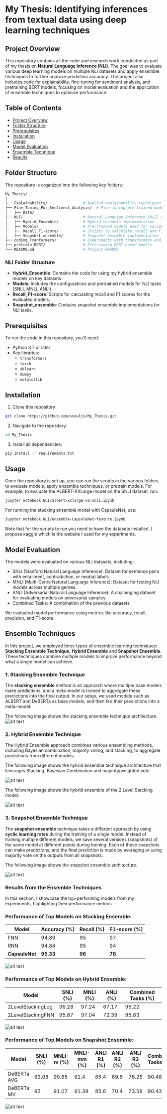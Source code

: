 # My Thesis: Identifying inferences from textual data using deep learning techniques

## Project Overview

This repository contains all the code and research work conducted as part of my thesis on **Natural Language Inference (NLI)**. The goal was to evaluate various deep learning models on multiple NLI datasets and apply ensemble techniques to further improve prediction accuracy. The project also includes code for explainability, fine-tuning for sentiment analysis, and pretraining BERT models, focusing on model evaluation and the application of ensemble techniques to optimize performance.

## Table of Contents
- [Project Overview](#project-overview)
- [Folder Structure](#folder-structure)
- [Prerequisites](#prerequisites)
- [Installation](#installation)
- [Usage](#usage)
- [Model Evaluation](#model-evaluation)
- [Ensemble Technique](#ensemble-technique)
- [Results](#results)


## Folder Structure

The repository is organized into the following key folders:

```bash
My_Thesis/
│
├── Explainability/                # Applied explainability techniques like SHAP and LIME on key models
├── Fine_Tuning_For_Sentiment_Analysis/  # Fine-tuning pre-trained models on sentiment analysis tasks
│   ├── Data/ 
├── NLI/                           # Natural Language Inference (NLI) experiments and results
│   ├── Hybrid_Ensemble/           # Hybrid ensemble implementation
│   ├── Models/                    # Pre-trained models used for various datasets
│   ├── Recall_F1-score/           # Scripts to calculate recall and F1 scores
│   ├── Snapshot_ensemble/         # Snapshot ensemble implementation
├── coding_Tranformers/            # Experiments with transformers and model code
├── pretrain_BERT/                 # Pretraining BERT-based models
└── README.md                      # Project README
```



### NLI Folder Structure

- **Hybrid_Ensemble**: Contains the code for using my hybrid ensemble models on key datasets.
- **Models**: Includes the configurations and pretrained models for NLI tasks (SNLI, MNLI, ANLI).
- **Recall_F1-score**: Scripts for calculating recall and F1 scores for the evaluated models.
- **Snapshot_ensemble**: Contains snapshot ensemble implementations for NLI tasks.

## Prerequisites

To run the code in this repository, you'll need:

- Python 3.7 or later
- Key libraries:
  - `transformers`
  - `torch`
  - `sklearn`
  - `numpy`
  - `matplotlib`

## Installation

1. Clone this repository:
```bash
git clone https://github.com/ssoulis/My_Thesis.git
```
2. Navigate to the repository:
```bash
cd My_Thesis
```
3. Install all dependencies:
``` bash
pip install -r requirements.txt
```

## Usage
Once the repository is set up, you can run the scripts in the various folders to evaluate models, apply ensemble techniques, or pretrain models. For example, to evaluate the ALBERT-XXLarge model on the SNLI dataset, run:
``` bash
jupyter notebook NLI/albert-xxlarge-v2-snli.ipynb
```
For running the stacking ensemble model with CapsuleNet, use:
``` bash
jupyter notebook NLI/ensemble-CapsuleNet-feuture.ipynb
```
Note that for the scripts to run you need to have the datasets installed. I propose kaggle which is the website I used for my experiments.

## Model Evaluation

The models were evaluated on various NLI datasets, including:

- SNLI (Stanford Natural Language Inference): Dataset for sentence pairs with entailment, contradiction, or neutral labels.
- MNLI (Multi-Genre Natural Language Inference): Dataset for testing NLI models across multiple genres.
- ANLI (Adversarial Natural Language Inference): A challenging dataset for evaluating models on adversarial samples.
- Combined Tasks: A combination of the previous datasets

We evaluated model performance using metrics like accuracy, recall, precision, and F1-score.


## Ensemble Techniques

In this project, we employed three types of ensemble learning techniques:  **Stacking Ensemble Technique**, **Hybrid Ensemble** and **Snapshot Ensemble**. These techniques combine multiple models to improve performance beyond what a single model can achieve.

### 1. Stacking Ensemble Technique

The **stacking ensemble** method is an approach where multiple base models make predictions, and a meta-model is trained to aggregate these predictions into the final output. In our setup, we used models such as ALBERT and DeBERTa as base models, and then fed their predictions into a meta-model.<br />

The following image shows the stacking ensemble technique architecture. <br />
![alt text](https://github.com/ssoulis/My_Thesis/blob/main/NLI/Stacking.PNG)

### 2. Hybrid Ensemble Technique
The Hybrid Ensemble approach combines various ensembling methods, including Bayesian combination, majority voting, and stacking, to aggregate predictions from different models.<br />

The following image shows the hybrid ensemble technique architecture that leverages Stacking, Bayesian Combination and majority/weighted vote. <br />

![alt text](https://github.com/ssoulis/My_Thesis/blob/main/NLI/SBM-SBW.png)

The following image shows the hybrid ensemble of the 2 Level Stacking model. <br />

![alt text](https://github.com/ssoulis/My_Thesis/blob/main/NLI/2LevelStacking.PNG)

### 3. Snapshot Ensemble Technique

The **snapshot ensemble** technique takes a different approach by using **cyclic learning rates** during the training of a single model. Instead of training multiple different models, we save several versions (snapshots) of the same model at different points during training. Each of these snapshots can make predictions, and the final prediction is made by averaging  or using majority vote on the outputs from all snapshots.  <br />

The following image shows the snapshot ensemble architecture. <br />

![alt text](https://github.com/ssoulis/My_Thesis/blob/main/NLI/snapshot.png)

### Results from the Ensemble Techniques

In this section, I showcase the top-performing models from my experiments, highlighting their performance metrics.  <br />

### Performance of Top Models on Stacking Ensemble:

| Model        | Accuracy (%)  | Recall (%)  | F1-score (%) |
|--------------|---------------|-------------|--------------|
| FNN          | 94.89         | 95          | 97           |
| RNN          | 94.84         | 95          | 94           |
| **CapsuleNet** | **95.33**    | **96**      | **78**       |

  ![alt text](https://github.com/ssoulis/My_Thesis/blob/main/NLI/Models/stacking.png)

 ### Performance of Top Models on Hybrid Ensemble:
 
| Model                  | SNLI (%) | MNLI (%) | ANLI (%) | Combined Tasks (%) |
|------------------------|----------|----------|----------|--------------------|
| 2LevelStackingLog       | 96.28    | 97.24    | 67.17    | 96.22               |
| 2LevelStackingFNN       | 95.87    | 97.04    | 72.39    | 95.83               |

 ![alt text](https://github.com/ssoulis/My_Thesis/blob/main/NLI/Models/hybrid.png)
   
 ### Performance of Top Models on Snapshot Ensemble:
 
| Model        | SNLI (%) | MNLI-m (%) | MNLI-mm (%) | ANLI R1 (%) | ANLI R2 (%) | ANLI R3 (%) | Combined Tasks (%) |
|--------------|----------|------------|-------------|-------------|-------------|-------------|--------------------|
| DeBERTa AVG  | 93.08    | 90.85      | 91.4        | 85.4        | 69.6        | 76.25       | 90.46               |
| DeBERTa MV   | 93       | 91.07      | 91.39       | 85.6        | 70.4        | 73.58       | 90.43               |

 ![alt text](https://github.com/ssoulis/My_Thesis/blob/main/NLI/Models/snapshot.png)




